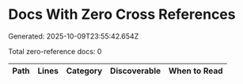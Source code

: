 # Docs With Zero Cross References

Generated: 2025-10-09T23:55:42.654Z

Total zero-reference docs: 0

| Path | Lines | Category | Discoverable | When to Read |
| --- | ---: | --- | --- | --- |